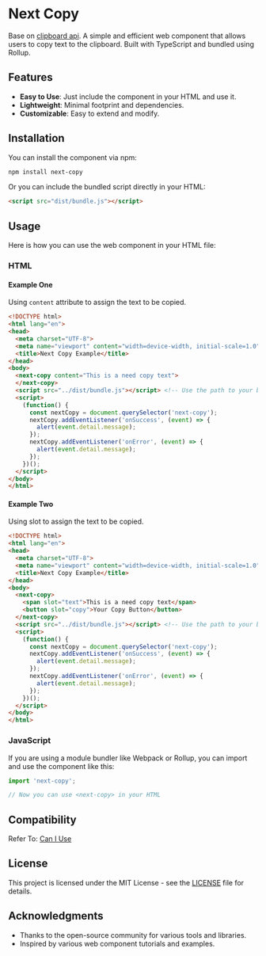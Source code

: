# Next Copy
Base on [clipboard api](https://developer.mozilla.org/en-US/docs/Web/API/Clipboard/writeText).
A simple and efficient web component that allows users to copy text to the clipboard. Built with TypeScript and bundled using Rollup.

## Features

- **Easy to Use**: Just include the component in your HTML and use it.
- **Lightweight**: Minimal footprint and dependencies.
- **Customizable**: Easy to extend and modify.

## Installation

You can install the component via npm:

```bash
npm install next-copy
```

Or you can include the bundled script directly in your HTML:

```html
<script src="dist/bundle.js"></script>
```

## Usage

Here is how you can use the web component in your HTML file:

### HTML

#### Example One
Using `content` attribute to assign the text to be copied.

```html
<!DOCTYPE html>
<html lang="en">
<head>
  <meta charset="UTF-8">
  <meta name="viewport" content="width=device-width, initial-scale=1.0">
  <title>Next Copy Example</title>
</head>
<body>
  <next-copy content="This is a need copy text">
  </next-copy>
  <script src="../dist/bundle.js"></script> <!-- Use the path to your bundled script -->
  <script>
    (function() {
      const nextCopy = document.querySelector('next-copy');
      nextCopy.addEventListener('onSuccess', (event) => {
        alert(event.detail.message);
      });
      nextCopy.addEventListener('onError', (event) => {
        alert(event.detail.message);
      });
    })();
  </script>
</body>
</html>
```

#### Example Two
Using slot to assign the text to be copied.

```html
<!DOCTYPE html>
<html lang="en">
<head>
  <meta charset="UTF-8">
  <meta name="viewport" content="width=device-width, initial-scale=1.0">
  <title>Next Copy Example</title>
</head>
<body>
  <next-copy>
    <span slot="text">This is a need copy text</span>
    <button slot="copy">Your Copy Button</button>
  </next-copy>
  <script src="../dist/bundle.js"></script> <!-- Use the path to your bundled script -->
  <script>
    (function() {
      const nextCopy = document.querySelector('next-copy');
      nextCopy.addEventListener('onSuccess', (event) => {
        alert(event.detail.message);
      });
      nextCopy.addEventListener('onError', (event) => {
        alert(event.detail.message);
      });
    })();
  </script>
</body>
</html>
```

### JavaScript

If you are using a module bundler like Webpack or Rollup, you can import and use the component like this:

```javascript
import 'next-copy';

// Now you can use <next-copy> in your HTML
```

## Compatibility

Refer To: [Can I Use](https://caniuse.com/?search=clipboard.writeText)

## License

This project is licensed under the MIT License - see the [LICENSE](https://github.com/next-player/copy/blob/main/LICENSE) file for details.

## Acknowledgments

- Thanks to the open-source community for various tools and libraries.
- Inspired by various web component tutorials and examples.
